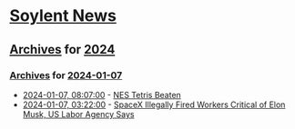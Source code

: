 # [Soylent News](../../../README.md)

## [Archives](../../index.md) for [2024](../index.md)

### [Archives](../../index.md) for [2024-01-07](index.md)

* [2024-01-07, 08:07:00](https://soylentnews.org/article.pl?sid=24/01/06/1818213&from=rss) - [NES Tetris Beaten](https://soylentnews.org/article.pl?sid=24/01/06/1818213&from=rss)
* [2024-01-07, 03:22:00](https://soylentnews.org/article.pl?sid=24/01/06/0144245&from=rss) - [SpaceX Illegally Fired Workers Critical of Elon Musk, US Labor Agency Says](https://soylentnews.org/article.pl?sid=24/01/06/0144245&from=rss)
